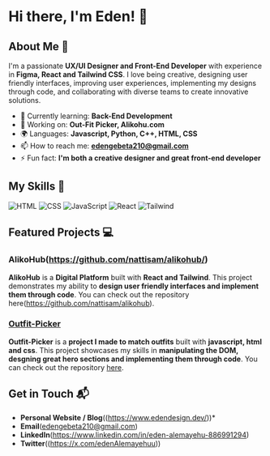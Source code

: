 # Hi there, I'm Eden! 👋

## About Me 🚀

I'm a passionate **UX/UI Designer and Front-End Developer** with experience in **Figma, React and Tailwind CSS**. I love being creative, designing user friendly interfaces, improving user experiences, implementing my designs through code, and collaborating with diverse teams to create innovative solutions.

- 🌱 Currently learning: **Back-End Development**
- 🔭 Working on: **Out-Fit Picker, Alikohu.com**
- 🌍 Languages: **Javascript, Python, C++, HTML, CSS**
- 📫 How to reach me: **edengebeta210@gmail.com**
- ⚡ Fun fact: **I'm both a creative designer and great front-end developer**

## My Skills 🧠

![HTML](https://img.shields.io/badge/-HTML-E34F26?style=flat-square&logo=html5&logoColor=white)
![CSS](https://img.shields.io/badge/-CSS-1572B6?style=flat-square&logo=css3&logoColor=white)
![JavaScript](https://img.shields.io/badge/-JavaScript-F7DF1E?style=flat-square&logo=javascript&logoColor=black)
![React](https://img.shields.io/badge/-React-61DAFB?style=flat-square&logo=react&logoColor=black)
![Tailwind](https://img.shields.io/badge/Tailwind_CSS-38B2AC?style=for-the-badge&logo=tailwind-css&logoColor=white)


## Featured Projects 💻

### AlikoHub(https://github.com/nattisam/alikohub/)


**AlikoHub** is a **Digital Platform** built with **React and Tailwind**. This project demonstrates my ability to **design user friendly interfaces and implement them through code**. You can check out the repository here(https://github.com/nattisam/alikohub).

### [Outfit-Picker](https://github.com/Edula23/Outfit-Picker)


**Outfit-Picker** is a **project I made to match outfits** built with **javascript, html and css**. This project showcases my skills in **manipulating the DOM, desgning great hero sections and implementing them through code**. You can check out the repository [here](https://github.com/Edula23/Outfit-Picker).

## Get in Touch 📬

- **Personal Website / Blog**((https://www.edendesign.dev/))*
- **Email**(edengebeta210@gmail.com)
- **LinkedIn**(https://www.linkedin.com/in/eden-alemayehu-886991294)
- **Twitter**((https://x.com/edenAlemayehuu))


